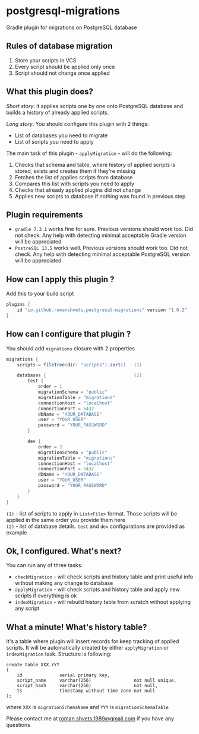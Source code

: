 # postgresql-migrations
Gradle plugin for migrations on PostgreSQL database

## Rules of database migration
1. Store your scripts in VCS
2. Every script should be applied only once
3. Script should not change once applied

## What this plugin does?
*Short story*: it applies scripts one by one onto PostgreSQL database and builds a history of already applied scripts.

*Long story*. You should configure this plugin with 2 things:
- List of databases you need to migrate
- List of scripts you need to apply

The main task of this plugin - `applyMigration` - will do the following:
1. Checks that schema and table, where history of applied scripts is stored, exists and creates them if they're missing
2. Fetches the list of applies scripts from database
3. Compares this list with scripts you need to apply
4. Checks that already applied plugins did not change
5. Applies new scripts to database if nothing was found in previous step

## Plugin requirements
- `gradle 7.3.1` works fine for sure. Previous versions should work too. Did not check. Any help with detecting minimal acceptable Gradle version will be appreciated
- `PostreSQL 13.5` works well. Previous versions should work too. Did not check. Any help with detecting minimal acceptable PostgreSQL version will be appreciated

## How can I apply this plugin ?
Add this to your build script

```groovy
plugins {
    id "io.github.romanshvets.postgresql-migrations" version "1.0.2"
}
```

## How can I configure that plugin ?
You should add `migrations` closure with 2 properties


```groovy
migrations {
    scripts = fileTree(dir: "scripts").sort()   (1)

    databases {                                 (2)
        test {
            order = 1
            migrationSchema = "public"
            migrationTable = "migrations"
            connectionHost = "localhost"
            connectionPort = 5432
            dbName = "YOUR_DATABASE"
            user = "YOUR_USER"
            password = "YOUR_PASSWORD"
        }

        dev {
            order = 2
            migrationSchema = "public"
            migrationTable = "migrations"
            connectionHost = "localhost"
            connectionPort = 5432
            dbName = "YOUR_DATABASE"
            user = "YOUR_USER"
            password = "YOUR_PASSWORD"
        }
    }       
}
```

`(1)` - list of scripts to apply in `List<File>` format. Those scripts will be applied in the same order you provide them here  
`(2)` - list of database details. `test` and `dev` configurations are provided as example

## Ok, I configured. What's next? 
You can run any of three tasks:
- `checkMigration` - will check scripts and history table and print useful info without making any change to database
- `applyMigration` - will check scripts and history table and apply new scripts if everything is ok
- `indexMigration` - will rebuild history table from scratch without applying any script

## What a minute! What's history table?
It's a table where plugin will insert records for keep tracking of applied scripts. It will be automatically created by either `applyMigration` or `indexMigration`  task. Structure is following:
```roomsql
create table XXX.YYY
(
    id              serial primary key,
    script_name     varchar(256)                not null unique,
    script_hash     varchar(256)                not null,
    ts              timestamp without time zone not null
);
```
where
`XXX` is `migrationSchemaName` and `YYY` is `migrationSchemaTable`

Please contact me at <roman.shvets.1989@gmail.com> if you have any questions